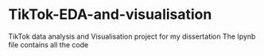 # TikTok-EDA-and-visualisation
TikTok data analysis and Visualisation project for my dissertation
The Ipynb file contains all the code
